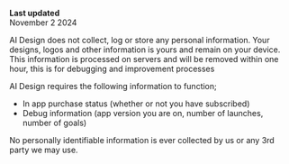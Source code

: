 **Last updated**  
November 2 2024

AI Design does not collect, log or store any personal information. Your designs, logos and other information is yours and remain on your device. This information is processed on servers and will be removed within one hour, this is for debugging and improvement processes

AI Design requires the following information to function;

- In app purchase status (whether or not you have subscribed)
- Debug information (app version you are on, number of launches, number of goals)

No personally identifiable information is ever collected by us or any 3rd party we may use.
